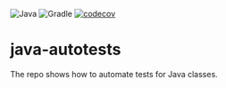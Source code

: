 ![Java](https://img.shields.io/badge/java-%23ED8B00.svg?&logo=openjdk&logoColor=white)
![Gradle](https://img.shields.io/badge/Gradle-02303A.svg?&logo=Gradle&logoColor=white)
[![codecov](https://codecov.io/gh/maciejskorski/java-autotests/branch/main/graph/badge.svg?token=6PYW0BVHE5)](https://codecov.io/gh/maciejskorski/java-autotests)

# java-autotests
The repo shows how to automate tests for Java classes.
